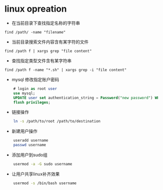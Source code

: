 # linux opreation

- 在当前目录下查找指定名称的字符串

``` find /path/ -name "filename" ```

- 当前目录搜索文件内容含有某字符的文件

``` find /path f | xargs grep "file content"  ```

- 查找指定类型文件含有某字符串

``` find /path f -name "*.sh" | xargs grep -i "file content" ```

- mysql 修改指定账户密码
``` sql
    # login as root user
    use mysql;
    UPDATE user set authentication_string = Password("new password") WHERE user="root";
    flush privileges;

```

- 链接操作
```sh
    ln -s /path/to/root /path/to/destination
```

- 新建用户操作
```sh
    useradd username
    passwd username
```

- 添加用户到sudo组
```sh
    usermod -a -G sudo username
```


- 让用户共享linux补齐效果
```sh
    usermod -s /bin/bash username
```



